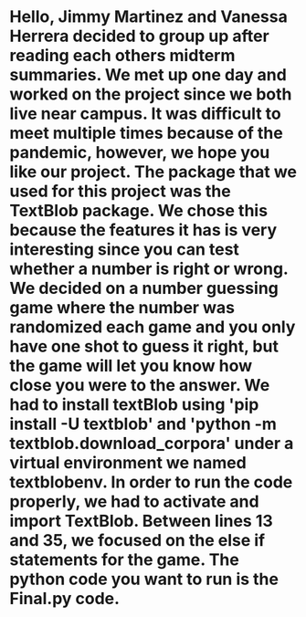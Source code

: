 # Hello, Jimmy Martinez and Vanessa Herrera decided to group up after reading each others midterm summaries. We met up one day and worked on the project since we both live near campus. It was difficult to meet multiple times because of the pandemic, however, we hope you like our project. The package that we used for this project was the TextBlob package. We chose this because the features it has is very interesting since you can test whether a number is right or wrong. We decided on a number guessing game where the number was randomized each game and you only have one shot to guess it right, but the game will let you know how close you were to the answer. We had to install textBlob using 'pip install -U textblob' and 'python -m textblob.download_corpora' under a virtual environment we named textblobenv. In order to run the code properly, we had to activate and import TextBlob. Between lines 13 and 35, we focused on the else if statements for the game. The python code you want to run is the Final.py code.
